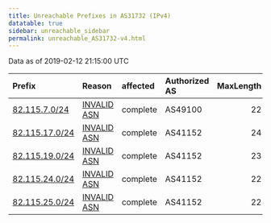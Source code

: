 ```yaml
---
title: Unreachable Prefixes in AS31732 (IPv4)
datatable: true
sidebar: unreachable_sidebar
permalink: unreachable_AS31732-v4.html
---
```


Data as of 2019-02-12 21:15:00 UTC


<div class="datatable-begin"></div>

| Prefix                                                 | Reason                                                                                                | affected   | Authorized AS   |   MaxLength | Anchor                                         |   unreachable /24s |
|:-------------------------------------------------------|:------------------------------------------------------------------------------------------------------|:-----------|:----------------|------------:|:-----------------------------------------------|-------------------:|
| [82.115.7.0/24](https://stat.ripe.net/82.115.7.0/24)   | [INVALID ASN](https://rpki-validator.ripe.net/announcement-preview?asn=AS31732&prefix=82.115.7.0/24)  | complete   | AS49100         |          22 | [RIPE](unreachable_RIPE_NCC_RPKI_Root-v4.html) |                  1 |
| [82.115.17.0/24](https://stat.ripe.net/82.115.17.0/24) | [INVALID ASN](https://rpki-validator.ripe.net/announcement-preview?asn=AS31732&prefix=82.115.17.0/24) | complete   | AS41152         |          24 | [RIPE](unreachable_RIPE_NCC_RPKI_Root-v4.html) |                  1 |
| [82.115.19.0/24](https://stat.ripe.net/82.115.19.0/24) | [INVALID ASN](https://rpki-validator.ripe.net/announcement-preview?asn=AS31732&prefix=82.115.19.0/24) | complete   | AS41152         |          23 | [RIPE](unreachable_RIPE_NCC_RPKI_Root-v4.html) |                  1 |
| [82.115.24.0/24](https://stat.ripe.net/82.115.24.0/24) | [INVALID ASN](https://rpki-validator.ripe.net/announcement-preview?asn=AS31732&prefix=82.115.24.0/24) | complete   | AS41152         |          22 | [RIPE](unreachable_RIPE_NCC_RPKI_Root-v4.html) |                  1 |
| [82.115.25.0/24](https://stat.ripe.net/82.115.25.0/24) | [INVALID ASN](https://rpki-validator.ripe.net/announcement-preview?asn=AS31732&prefix=82.115.25.0/24) | complete   | AS41152         |          22 | [RIPE](unreachable_RIPE_NCC_RPKI_Root-v4.html) |                  1 |

<div class="datatable-end"></div>